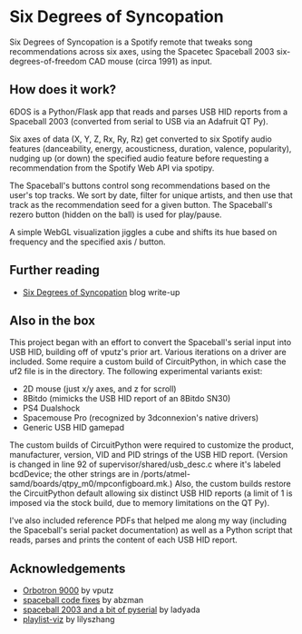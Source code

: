 # Six Degrees of Syncopation

Six Degrees of Syncopation is a Spotify remote that tweaks song recommendations across six axes, using the Spacetec Spaceball 2003 six-degrees-of-freedom CAD mouse (circa 1991) as input.

## How does it work?

6DOS is a Python/Flask app that reads and parses USB HID reports from a Spaceball 2003 (converted from serial to USB via an Adafruit QT Py). 

Six axes of data (X, Y, Z, Rx, Ry, Rz) get converted to six Spotify audio features (danceability, energy, acousticness, duration, valence, popularity), nudging up (or down) the specified audio feature before requesting a recommendation from the Spotify Web API via spotipy.

The Spaceball's buttons control song recommendations based on the user's top tracks. We sort by date, filter for unique artists, and then use that track as the recommendation seed for a given button. The Spaceball's rezero button (hidden on the ball) is used for play/pause.

A simple WebGL visualization jiggles a cube and shifts its hue based on frequency and the specified axis / button.

## Further reading

 - [Six Degrees of Syncopation](https://thingswemake.com/six-degrees-of-syncopation/) blog write-up


## Also in the box

This project began with an effort to convert the Spaceball's serial input into USB HID, building off of vputz's prior art. Various iterations on a driver are included. Some require a custom build of CircuitPython, in which case the uf2 file is in the directory. The following experimental variants exist:

- 2D mouse (just x/y axes, and z for scroll)
- 8Bitdo (mimicks the USB HID report of an 8Bitdo SN30)
- PS4 Dualshock
- Spacemouse Pro (recognized by 3dconnexion's native drivers)
- Generic USB HID gamepad

The custom builds of CircuitPython were required to customize the product, manufacturer, version, VID and PID strings of the USB HID report. (Version is changed in line 92 of supervisor/shared/usb_desc.c where it's labeled bcdDevice; the other strings are in /ports/atmel-samd/boards/qtpy_m0/mpconfigboard.mk.) Also, the custom builds restore the CircuitPython default allowing six distinct USB HID reports (a limit of 1 is imposed via the stock build, due to memory limitations on the QT Py).

I've also included reference PDFs that helped me along my way (including the Spaceball's serial packet documentation) as well as a Python script that reads, parses and prints the content of each USB HID report.

## Acknowledgements

 - [Orbotron 9000](https://github.com/thingotron/orb9k_circuitpython) by vputz
 - [spaceball code fixes](https://github.com/abzman/spaceball-code-fixes) by abzman
 - [spaceball 2003 and a bit of pyserial](https://blog.adafruit.com/2022/04/14/spaceball-2003-and-a-bit-of-pyserial/) by ladyada
  - [playlist-viz](https://github.com/lilyszhang/playlist-viz) by lilyszhang
